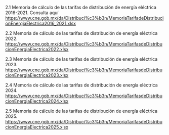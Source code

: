 2.1 Memoria de cálculo de las tarifas de distribución de energía eléctrica 2016-2021. Consulta aquí  https://www.cne.gob.mx/da/Distribuci%c3%b3n/MemoriaTarifadeDistribucionEnergiaElectrica2016_2021.xlsx

   2.2 Memoria de cálculo de las tarifas de distribución de energía eléctrica 2022. https://www.cne.gob.mx/da/Distribuci%c3%b3n/MemoriaTarifasdeDistribucionEnergiaElectrica2022.xlsx

   2.3 Memoria de cálculo de las tarifas de distribución de energía eléctrica 2023. https://www.cne.gob.mx/da/Distribuci%c3%b3n/MemoriaTarifasdeDistribucionEnergiaElectrica2023.xlsx

   2.4 Memoria de cálculo de las tarifas de distribución de energía eléctrica 2024. https://www.cne.gob.mx/da/Distribuci%c3%b3n/MemoriaTarifasdeDistribucionEnergiaElectrica2024.xlsx

   2.5 Memoria de cálculo de las tarifas de distribución de energía eléctrica 2025. https://www.cne.gob.mx/da/Distribuci%c3%b3n/MemoriaTarifasdeDistribucionEnergiaElectrica2025.xlsx

